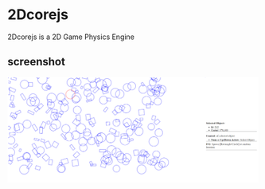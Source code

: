 # 2Dcorejs
2Dcorejs is a 2D Game Physics Engine

## screenshot

![thirddraw](./screenshot/thirddraw.png)